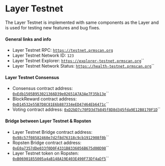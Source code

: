 # Layer Testnet

The Layer Testnet is implemented with same components as the Layer and is used for testing new features and bug fixes.

#### General links and info

* Layer Testnet RPC: [`https://testnet.prmscan.org`](https://testnet.prmscan.org)
* Layer Testnet Network ID: `123`
* Layer Testnet Explorer: [`https://explorer-testnet.prmscan.org`](https://explorer-testnet.prmscan.org)\`\`
* Layer Testnet Network Status: [`https://health-testnet.prmscan.org`](https://health-testnet.prmscan.org)\`\`

#### Layer Testnet Consensus

* Consensus contract address: [`0xEdb1505B953021366D39e02651A7A3Ae7F35b13e`](https://explorer-testnet.prmscan.org/address/0xedb1505b953021366d39e02651a7a3ae7f35b13e)\`\`
* BlockReward contract address: [`0xD14532e55B7D8C81E6b887334eED47464Eb6471c`](https://explorer-testnet.prmscan.org/address/0xd14532e55b7d8c81e6b887334eed47464eb6471c)\`\`
* Voting contract address: [`0xD2bD7c70FD3d7b845f8D8d345fda9E12B8170F1D`](https://explorer-testnet.prmscan.org/address/0xd2bd7c70fd3d7b845f8d8d345fda9e12b8170f1d)\`\`

#### Bridge between Layer Testnet & Ropsten

* Layer Testnet Bridge contract address: [`0x98c57f08582460e7d2f8d76318c9cb1912908f0b`](https://explorer-testnet.prmscan.org/address/0x98c57f08582460e7d2f8d76318c9cb1912908f0b)\`\`
* Ropsten Bridge contract address: [`0xE0a7357dDe033f0D0F4331B8336056B675d00D98`](https://ropsten.etherscan.io/address/0xe0a7357dde033f0d0f4331b8336056b675d00d98)\`\`
* Layer Testnet token on Ropsten: [`0xB06901855005a4aB148A19E403E490F73Df4aDf5`](https://ropsten.etherscan.io/token/0xb06901855005a4ab148a19e403e490f73df4adf5)\`\`

